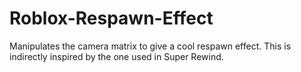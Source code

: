 # Roblox-Respawn-Effect
Manipulates the camera matrix to give a cool respawn effect.
This is indirectly inspired by the one used in Super Rewind.
